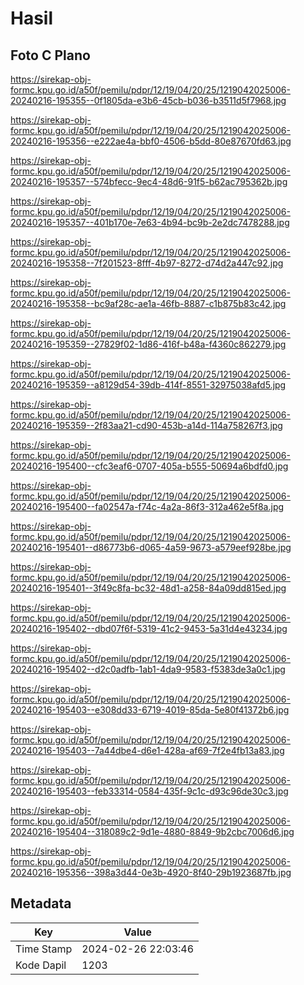 # Hasil

## Foto C Plano

https://sirekap-obj-formc.kpu.go.id/a50f/pemilu/pdpr/12/19/04/20/25/1219042025006-20240216-195355--0f1805da-e3b6-45cb-b036-b3511d5f7968.jpg

https://sirekap-obj-formc.kpu.go.id/a50f/pemilu/pdpr/12/19/04/20/25/1219042025006-20240216-195356--e222ae4a-bbf0-4506-b5dd-80e87670fd63.jpg

https://sirekap-obj-formc.kpu.go.id/a50f/pemilu/pdpr/12/19/04/20/25/1219042025006-20240216-195357--574bfecc-9ec4-48d6-91f5-b62ac795362b.jpg

https://sirekap-obj-formc.kpu.go.id/a50f/pemilu/pdpr/12/19/04/20/25/1219042025006-20240216-195357--401b170e-7e63-4b94-bc9b-2e2dc7478288.jpg

https://sirekap-obj-formc.kpu.go.id/a50f/pemilu/pdpr/12/19/04/20/25/1219042025006-20240216-195358--7f201523-8fff-4b97-8272-d74d2a447c92.jpg

https://sirekap-obj-formc.kpu.go.id/a50f/pemilu/pdpr/12/19/04/20/25/1219042025006-20240216-195358--bc9af28c-ae1a-46fb-8887-c1b875b83c42.jpg

https://sirekap-obj-formc.kpu.go.id/a50f/pemilu/pdpr/12/19/04/20/25/1219042025006-20240216-195359--27829f02-1d86-416f-b48a-f4360c862279.jpg

https://sirekap-obj-formc.kpu.go.id/a50f/pemilu/pdpr/12/19/04/20/25/1219042025006-20240216-195359--a8129d54-39db-414f-8551-32975038afd5.jpg

https://sirekap-obj-formc.kpu.go.id/a50f/pemilu/pdpr/12/19/04/20/25/1219042025006-20240216-195359--2f83aa21-cd90-453b-a14d-114a758267f3.jpg

https://sirekap-obj-formc.kpu.go.id/a50f/pemilu/pdpr/12/19/04/20/25/1219042025006-20240216-195400--cfc3eaf6-0707-405a-b555-50694a6bdfd0.jpg

https://sirekap-obj-formc.kpu.go.id/a50f/pemilu/pdpr/12/19/04/20/25/1219042025006-20240216-195400--fa02547a-f74c-4a2a-86f3-312a462e5f8a.jpg

https://sirekap-obj-formc.kpu.go.id/a50f/pemilu/pdpr/12/19/04/20/25/1219042025006-20240216-195401--d86773b6-d065-4a59-9673-a579eef928be.jpg

https://sirekap-obj-formc.kpu.go.id/a50f/pemilu/pdpr/12/19/04/20/25/1219042025006-20240216-195401--3f49c8fa-bc32-48d1-a258-84a09dd815ed.jpg

https://sirekap-obj-formc.kpu.go.id/a50f/pemilu/pdpr/12/19/04/20/25/1219042025006-20240216-195402--dbd07f6f-5319-41c2-9453-5a31d4e43234.jpg

https://sirekap-obj-formc.kpu.go.id/a50f/pemilu/pdpr/12/19/04/20/25/1219042025006-20240216-195402--d2c0adfb-1ab1-4da9-9583-f5383de3a0c1.jpg

https://sirekap-obj-formc.kpu.go.id/a50f/pemilu/pdpr/12/19/04/20/25/1219042025006-20240216-195403--e308dd33-6719-4019-85da-5e80f41372b6.jpg

https://sirekap-obj-formc.kpu.go.id/a50f/pemilu/pdpr/12/19/04/20/25/1219042025006-20240216-195403--7a44dbe4-d6e1-428a-af69-7f2e4fb13a83.jpg

https://sirekap-obj-formc.kpu.go.id/a50f/pemilu/pdpr/12/19/04/20/25/1219042025006-20240216-195403--feb33314-0584-435f-9c1c-d93c96de30c3.jpg

https://sirekap-obj-formc.kpu.go.id/a50f/pemilu/pdpr/12/19/04/20/25/1219042025006-20240216-195404--318089c2-9d1e-4880-8849-9b2cbc7006d6.jpg

https://sirekap-obj-formc.kpu.go.id/a50f/pemilu/pdpr/12/19/04/20/25/1219042025006-20240216-195356--398a3d44-0e3b-4920-8f40-29b1923687fb.jpg


## Metadata

| Key        | Value               |
| ---------- | ------------------- |
| Time Stamp | 2024-02-26 22:03:46 |
| Kode Dapil | 1203                |



